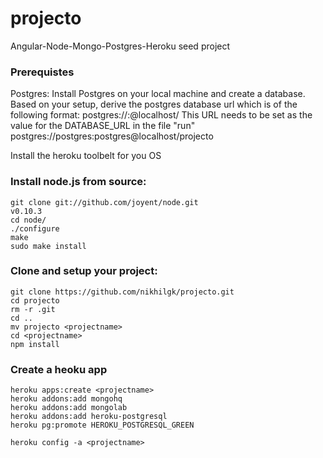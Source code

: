 projecto
========

Angular-Node-Mongo-Postgres-Heroku seed project

### Prerequistes
Postgres: Install Postgres on your local machine and create a database. Based on your setup, derive the postgres database url which is of the following format:
	postgres://<user>:<password>@localhost/<database>
This URL needs to be set as the value for the DATABASE_URL in the file "run"
	postgres://postgres:postgres@localhost/projecto

Install the heroku toolbelt for you OS

### Install node.js from source:
	git clone git://github.com/joyent/node.git
	v0.10.3
	cd node/
	./configure 
	make
	sudo make install

### Clone and setup your project:
	git clone https://github.com/nikhilgk/projecto.git
	cd projecto 
	rm -r .git
	cd ..
	mv projecto <projectname>
	cd <projectname>
	npm install

### Create a heoku app 
	
	heroku apps:create <projectname>
	heroku addons:add mongohq 
	heroku addons:add mongolab
	heroku addons:add heroku-postgresql
	heroku pg:promote HEROKU_POSTGRESQL_GREEN
	
	heroku config -a <projectname>

